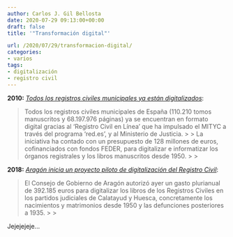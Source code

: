 ```yaml
---
author: Carlos J. Gil Bellosta
date: 2020-07-29 09:13:00+00:00
draft: false
title: '"Transformación digital"'

url: /2020/07/29/transformacion-digital/
categories:
- varios
tags:
- digitalización
- registro civil
---
```





**2010:** _[Todos los registros civiles municipales ya están digitalizados](https://www.agenciasinc.es/Noticias/Todos-los-registros-civiles-municipales-ya-estan-digitalizados)_:







<blockquote>Todos los registros civiles municipales de España (110.210 tomos manuscritos y 68.197.976 páginas) ya se encuentran en formato digital gracias al ‘Registro Civil en Línea’ que ha impulsado el MITYC a través del programa ‘red.es’, y al Ministerio de Justicia.
>
> La iniciativa ha contado con un presupuesto de 128 millones de euros, cofinanciados con fondos FEDER, para digitalizar e informatizar los órganos registrales y los libros manuscritos desde 1950.
>
> </blockquote>







**2018:** _[Aragón inicia un proyecto piloto de digitalización del Registro Civil](https://www.agenciasinc.es/Noticias/Todos-los-registros-civiles-municipales-ya-estan-digitalizados)_:







<blockquote>El Consejo de Gobierno de Aragón autorizó ayer un gasto plurianual de 392.185 euros para digitalizar los libros de los Registros Civiles en los partidos judiciales de Calatayud y Huesca, concretamente los nacimientos y matrimonios desde 1950 y las defunciones posteriores a 1935.
>
> </blockquote>







Jejejejeje...




